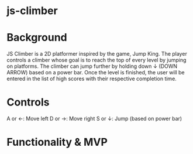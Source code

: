 # js-climber

# Background
JS Climber is a 2D platformer inspired by the game, Jump King. The player controls a climber whose goal is to reach the top of every level by jumping on platforms. The climber can jump further by holding down ↓ (DOWN ARROW) based on a power bar. Once the level is finished, the user will be entered in the list of high scores with their respective completion time.

# Controls
A or ←: Move left
D or →: Move right
S or ↓: Jump (based on power bar)

# Functionality & MVP
